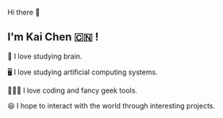 Hi there 👋

I'm Kai Chen 🇨🇳 !
----

🧠 I love studying brain.

🖥 I love studying artificial computing systems.

🧑🏻‍💻 I love coding and fancy geek tools.

😆 I hope to interact with the world through interesting projects.
